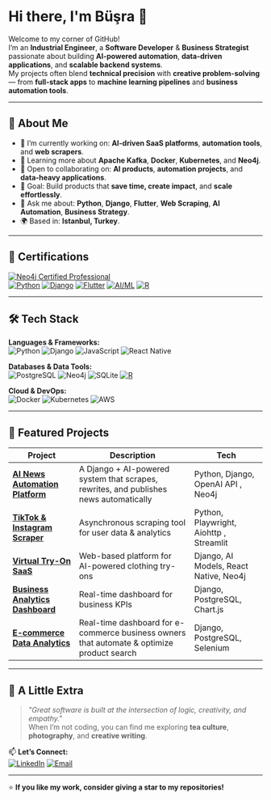 # Hi there, I'm Büşra 👋

Welcome to my corner of GitHub!  
I’m an **Industrial Engineer**, a **Software Developer** & **Business Strategist** passionate about building **AI-powered automation**, **data-driven applications**, and **scalable backend systems**.  
My projects often blend **technical precision** with **creative problem-solving** — from **full-stack apps** to **machine learning pipelines** and **business automation tools**.

---

## 💼 About Me

- 🔭 I’m currently working on: **AI-driven SaaS platforms**, **automation tools**, and **web scrapers**.
- 🌱 Learning more about **Apache Kafka**, **Docker**, **Kubernetes**, and **Neo4j**.
- 🤝 Open to collaborating on: **AI products**, **automation projects**, and **data-heavy applications**.
- 🎯 Goal: Build products that **save time, create impact**, and **scale effortlessly**.
- 💬 Ask me about: **Python**, **Django**, **Flutter**, **Web Scraping**, **AI Automation**, **Business Strategy**.
- 🌍 Based in: **Istanbul, Turkey**.

---

## 📜 Certifications

[![Neo4j Certified Professional](https://img.shields.io/badge/Neo4j-Certified%20Professional-blue?style=flat-square&logo=neo4j)](https://graphacademy.neo4j.com/c/08291a2f-d8db-4985-a7c9-73d21ee00c8b)  
[![Python](https://img.shields.io/badge/Python-Expert-3776AB?style=flat-square&logo=python&logoColor=white)](#)
[![Django](https://img.shields.io/badge/Django-Advanced-092E20?style=flat-square&logo=django&logoColor=white)](#)
[![Flutter](https://img.shields.io/badge/Flutter-Intermediate-02569B?style=flat-square&logo=flutter&logoColor=white)](#)
[![AI/ML](https://img.shields.io/badge/AI%2FML-Enthusiast-FF6F00?style=flat-square&logo=tensorflow&logoColor=white)](#)
[![R](https://img.shields.io/badge/R-Data%20Science-276DC3?style=flat-square&logo=r&logoColor=white)](#)

---

## 🛠 Tech Stack

**Languages & Frameworks:**  
![Python](https://img.shields.io/badge/-Python-3776AB?style=for-the-badge&logo=python&logoColor=white)
![Django](https://img.shields.io/badge/-Django-092E20?style=for-the-badge&logo=django&logoColor=white)
![JavaScript](https://img.shields.io/badge/-JavaScript-F7DF1E?style=for-the-badge&logo=javascript&logoColor=black)
![React Native](https://img.shields.io/badge/-React%20Native-61DAFB?style=for-the-badge&logo=react&logoColor=white)


**Databases & Data Tools:**  
![PostgreSQL](https://img.shields.io/badge/-PostgreSQL-4169E1?style=for-the-badge&logo=postgresql&logoColor=white)
![Neo4j](https://img.shields.io/badge/-Neo4j-018bff?style=for-the-badge&logo=neo4j&logoColor=white)
![SQLite](https://img.shields.io/badge/-SQLite-003B57?style=for-the-badge&logo=sqlite&logoColor=white)
[![R](https://img.shields.io/badge/R-Data%20Science-276DC3?style=flat-square&logo=r&logoColor=white)](#)

**Cloud & DevOps:**  
![Docker](https://img.shields.io/badge/-Docker-2496ED?style=for-the-badge&logo=docker&logoColor=white)
![Kubernetes](https://img.shields.io/badge/-Kubernetes-326CE5?style=for-the-badge&logo=kubernetes&logoColor=white)
![AWS](https://img.shields.io/badge/-AWS-232F3E?style=for-the-badge&logo=amazonaws&logoColor=white)

---

## 📌 Featured Projects

| Project | Description | Tech |
| ------- | ----------- | ---- |
| [**AI News Automation Platform**](#) | A Django + AI-powered system that scrapes, rewrites, and publishes news automatically | Python, Django, OpenAI API , Neo4j|
| [**TikTok & Instagram Scraper**](#) | Asynchronous scraping tool for user data & analytics | Python, Playwright, Aiohttp , Streamlit |
| [**Virtual Try-On SaaS**](#) | Web-based platform for AI-powered clothing try-ons | Django, AI Models, React Native, Neo4j|
| [**Business Analytics Dashboard**](#) | Real-time dashboard for business KPIs | Django, PostgreSQL, Chart.js |
| [**E-commerce Data Analytics**](#) | Real-time dashboard for e-commerce business owners that automate & optimize product search | Django, PostgreSQL, Selenium |

---


## 🌸 A Little Extra

> *"Great software is built at the intersection of logic, creativity, and empathy."*  
When I’m not coding, you can find me exploring **tea culture**, **photography**, and **creative writing**.

📫 **Let’s Connect:**  
[![LinkedIn](https://img.shields.io/badge/-LinkedIn-0A66C2?style=flat-square&logo=linkedin&logoColor=white)](https://www.linkedin.com/in/b%C3%BC%C5%9Fra-ata%C5%9F-956703130/) 
[![Email](https://img.shields.io/badge/-Email-D14836?style=flat-square&logo=gmail&logoColor=white)](mailto:bbusra.atass@gmail.com)

---
⭐ **If you like my work, consider giving a star to my repositories!**
